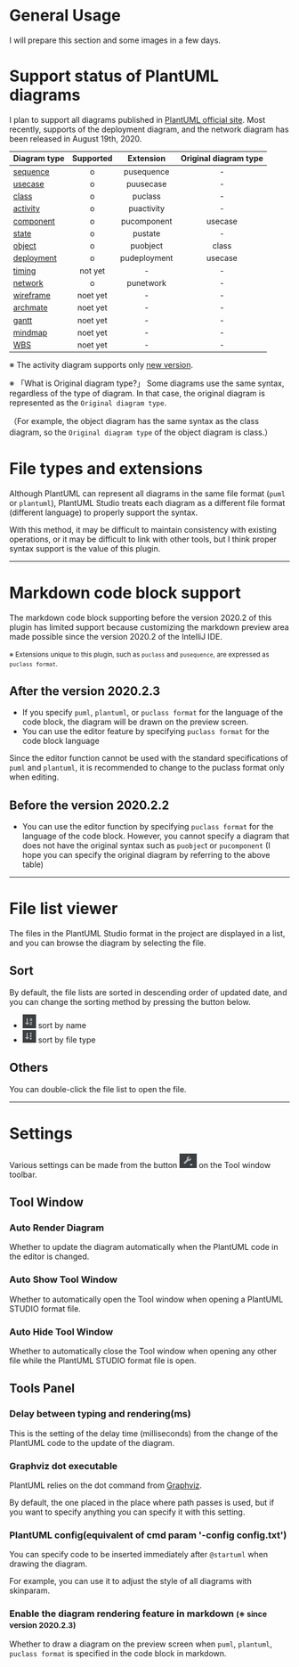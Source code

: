 # General Usage

I will prepare this section and some images in a few days.


# Support status of PlantUML diagrams

I plan to support all diagrams published in [PlantUML official site](https://plantuml.com/en/).
Most recently, supports of the deployment diagram, and the network diagram has been released in August 19th, 2020. 

| Diagram type        | Supported | Extension           | Original diagram type |
| ------------- |:-:|:-------------:| :-----:|
| [sequence](https://plantuml.com/en/sequence-diagram)| o | pusequence | - |
| [usecase](https://plantuml.com/en/use-case-diagram)| o | puusecase | - |
| [class](https://plantuml.com/en/class-diagram)| o | puclass | - |
| [activity](https://plantuml.com/en/activity-diagram-beta)| o | puactivity | - |
| [component](https://plantuml.com/en/component-diagram)| o | pucomponent | usecase |
| [state](https://plantuml.com/en/state-diagram)| o | pustate | - |
| [object](https://plantuml.com/en/object-diagram)| o | puobject | class |
| [deployment](https://plantuml.com/en/deployment-diagram)| o | pudeployment | usecase |
| [timing](https://plantuml.com/en/timing-diagram)| not yet | - | - |
| [network](https://plantuml.com/en/nwdiag)| o | punetwork | - |
| [wireframe](https://plantuml.com/en/salt)| noet yet | - | - |
| [archmate](https://plantuml.com/en/archimate-diagram)| noet yet | - | - |
| [gantt](https://plantuml.com/en/gantt-diagram)| noet yet | - | - |
| [mindmap](https://plantuml.com/en/mindmap-diagram)| noet yet | - | - |
| [WBS](https://plantuml.com/en/wbs-diagram)| noet yet | - | - |


※ The activity diagram supports only [new version](https://plantuml.com/en/activity-diagram-beta).

※ 「What is Original diagram type?」 Some diagrams use the same syntax, regardless of the type of diagram. In that case, the original diagram is represented as the `Original diagram type`.

（For example, the object diagram has the same syntax as the class diagram, so the `Original diagram type` of the object diagram is class.）


# File types and extensions

Although PlantUML can represent all diagrams in the same file format (`puml` or `plantuml`), 
PlantUML Studio treats each diagram as a different file format (different language) to properly support the syntax.

With this method, it may be difficult to maintain consistency with existing operations, or it may be difficult to link with other tools, 
but I think proper syntax support is the value of this plugin. 

---


# Markdown code block support

The markdown code block supporting before the version 2020.2 of this plugin has limited support because customizing the markdown preview area made possible since the version 2020.2 of the IntelliJ IDE.

<small>※ Extensions unique to this plugin, such as `puclass` and `pusequence`, are expressed as `puclass format`.</small>

## After the version 2020.2.3

- If you specify `puml`, `plantuml`, or `puclass format` for the language of the code block, the diagram will be drawn on the preview screen.
- You can use the editor feature by specifying `puclass format` for the code block language

Since the editor function cannot be used with the standard specifications of `puml` and `plantuml`,
it is recommended to change to the puclass format only when editing.


## Before the version 2020.2.2

- You can use the editor function by specifying `puclass format` for the language of the code block.
  However, you cannot specify a diagram that does not have the original syntax such as `puobjec`t or `pucomponent`
  (I hope you can specify the original diagram by referring to the above table)

---


# File list viewer

The files in the PlantUML Studio format in the project are displayed in a list,
and you can browse the diagram by selecting the file.


## Sort

By default, the file lists are sorted in descending order of updated date,
and you can change the sorting method by pressing the button below.

- ![](./_media/file_list_viewer/sort_by_name.png) sort by name
- ![](./_media/file_list_viewer/sort_by_file_type.png) sort by file type


## Others

You can double-click the file list to open the file.

---


# Settings

Various settings can be made from the button ![](./_media/tool_icon.png) on the Tool window toolbar.

## Tool Window

### Auto Render Diagram

Whether to update the diagram automatically when the PlantUML code in the editor is changed.

### Auto Show Tool Window

Whether to automatically open the Tool window when opening a PlantUML STUDIO format file.

### Auto Hide Tool Window

Whether to automatically close the Tool window when opening any other file while the PlantUML STUDIO format file is open.


## Tools Panel

### Delay between typing and rendering(ms)

This is the setting of the delay time (milliseconds) from the change of the PlantUML code to the update of the diagram.

### Graphviz dot executable

PlantUML relies on the dot command from [Graphviz](https://graphviz.org/).

By default, the one placed in the place where path passes is used, but if you want to specify anything you can specify it with this setting.


### PlantUML config(equivalent of cmd param '-config config.txt')

You can specify code to be inserted immediately after `@startuml` when drawing the diagram.

For example, you can use it to adjust the style of all diagrams with skinparam.

### Enable the diagram rendering feature in markdown <small>(※ since version 2020.2.3)</small>

Whether to draw a diagram on the preview screen when `puml`, `plantuml`, `puclass format` is specified in the code block in markdown.

